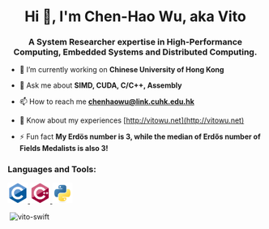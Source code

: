 <h1 align="center">Hi 👋, I'm Chen-Hao Wu, aka Vito</h1>
<h3 align="center">A System Researcher expertise in High-Performance Computing, Embedded Systems and Distributed Computing.</h3>

- 🔭 I’m currently working on **Chinese University of Hong Kong**

- 💬 Ask me about **SIMD, CUDA, C/C++, Assembly**

- 📫 How to reach me **chenhaowu@link.cuhk.edu.hk**

- 📄 Know about my experiences [http://vitowu.net](http://vitowu.net)

- ⚡ Fun fact **My Erdös number is 3, while the median of Erdős number of Fields Medalists is also 3!**


<h3 align="left">Languages and Tools:</h3>
<p align="left"> <a href="https://www.cprogramming.com/" target="_blank"> <img src="https://raw.githubusercontent.com/devicons/devicon/master/icons/c/c-original.svg" alt="c" width="40" height="40"/> </a> <a href="https://www.w3schools.com/cpp/" target="_blank"> <img src="https://raw.githubusercontent.com/devicons/devicon/master/icons/cplusplus/cplusplus-original.svg" alt="cplusplus" width="40" height="40"/> </a> <a href="https://www.python.org" target="_blank"> <img src="https://raw.githubusercontent.com/devicons/devicon/master/icons/python/python-original.svg" alt="python" width="40" height="40"/> </a> </p>

<p>&nbsp;<img align="center" src="https://github-readme-stats.vercel.app/api?username=vito-swift&show_icons=true&locale=en" alt="vito-swift" /></p>

